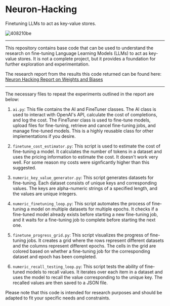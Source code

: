 # Neuron-Hacking

Finetuning LLMs to act as key-value stores.

![408210be](https://github.com/samshapley/Neuron-Hacking/assets/93387313/7ab377a1-2f43-486c-9d75-ea7d48e21b45)


<hr>

This repository contains base code that can be used to understand the research on fine-tuning Language Learning Models (LLMs) to act as key-value stores. It is not a complete project, but it provides a foundation for further exploration and experimentation.

The research report from the results this code returned can be found here:
<a href="google.com">Neuron Hacking Report on Weights and Biases</a>
<hr>

The necessary files to repeat the experiments outlined in the report are below:

1. `ai.py`: This file contains the AI and FineTuner classes. The AI class is used to interact with OpenAI's API, calculate the cost of completions, and log the cost. The FineTuner class is used to fine-tune models, upload files for fine-tuning, retrieve and cancel fine-tuning jobs, and manage fine-tuned models. This is a highly reusable class for other implementations if you desire.

2. `finetune_cost_estimator.py`: This script is used to estimate the cost of fine-tuning a model. It calculates the number of tokens in a dataset and uses the pricing information to estimate the cost. It doesn't work very well. For some reason my costs were signficantly higher than this suggested.

3. `numeric_key_value_generator.py`: This script generates datasets for fine-tuning. Each dataset consists of unique keys and corresponding values. The keys are alpha-numeric strings of a specified length, and the values are unique integers.

4. `numeric_finetuning_loop.py`: This script automates the process of fine-tuning a model on multiple datasets for multiple epochs. It checks if a fine-tuned model already exists before starting a new fine-tuning job, and it waits for a fine-tuning job to complete before starting the next one.

5. `finetune_progress_grid.py`: This script visualizes the progress of fine-tuning jobs. It creates a grid where the rows represent different datasets and the columns represent different epochs. The cells in the grid are colored based on whether a fine-tuning job for the corresponding dataset and epoch has been completed.

6. `numeric_recall_testing_loop.py`: This script tests the ability of fine-tuned models to recall values. It iterates over each item in a dataset and uses the model to recall the value corresponding to the unique key. The recalled values are then saved to a JSON file.

Please note that this code is intended for research purposes and should be adapted to fit your specific needs and constraints.
